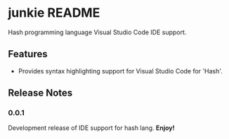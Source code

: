 # junkie README

Hash programming language Visual Studio Code IDE support.

## Features

- Provides syntax highlighting support for Visual Studio Code for 'Hash'.


## Release Notes

### 0.0.1

Development release of IDE support for hash lang.
**Enjoy!**
